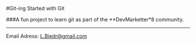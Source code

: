 #Git-ing Started with Git

###A fun project to learn git as part of the **DevMarketter*8 community.

-----
Email Adress: L.Biedr@gmail.com